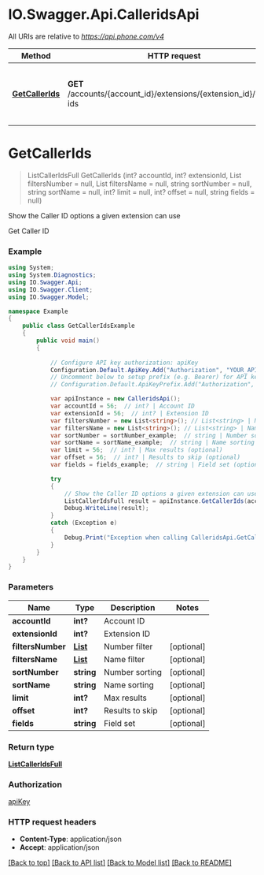 # IO.Swagger.Api.CalleridsApi

All URIs are relative to *https://api.phone.com/v4*

Method | HTTP request | Description
------------- | ------------- | -------------
[**GetCallerIds**](CalleridsApi.md#getcallerids) | **GET** /accounts/{account_id}/extensions/{extension_id}/caller-ids | Show the Caller ID options a given extension can use


<a name="getcallerids"></a>
# **GetCallerIds**
> ListCallerIdsFull GetCallerIds (int? accountId, int? extensionId, List<string> filtersNumber = null, List<string> filtersName = null, string sortNumber = null, string sortName = null, int? limit = null, int? offset = null, string fields = null)

Show the Caller ID options a given extension can use

Get Caller ID

### Example
```csharp
using System;
using System.Diagnostics;
using IO.Swagger.Api;
using IO.Swagger.Client;
using IO.Swagger.Model;

namespace Example
{
    public class GetCallerIdsExample
    {
        public void main()
        {
            
            // Configure API key authorization: apiKey
            Configuration.Default.ApiKey.Add("Authorization", "YOUR_API_KEY");
            // Uncomment below to setup prefix (e.g. Bearer) for API key, if needed
            // Configuration.Default.ApiKeyPrefix.Add("Authorization", "Bearer");

            var apiInstance = new CalleridsApi();
            var accountId = 56;  // int? | Account ID
            var extensionId = 56;  // int? | Extension ID
            var filtersNumber = new List<string>(); // List<string> | Number filter (optional) 
            var filtersName = new List<string>(); // List<string> | Name filter (optional) 
            var sortNumber = sortNumber_example;  // string | Number sorting (optional) 
            var sortName = sortName_example;  // string | Name sorting (optional) 
            var limit = 56;  // int? | Max results (optional) 
            var offset = 56;  // int? | Results to skip (optional) 
            var fields = fields_example;  // string | Field set (optional) 

            try
            {
                // Show the Caller ID options a given extension can use
                ListCallerIdsFull result = apiInstance.GetCallerIds(accountId, extensionId, filtersNumber, filtersName, sortNumber, sortName, limit, offset, fields);
                Debug.WriteLine(result);
            }
            catch (Exception e)
            {
                Debug.Print("Exception when calling CalleridsApi.GetCallerIds: " + e.Message );
            }
        }
    }
}
```

### Parameters

Name | Type | Description  | Notes
------------- | ------------- | ------------- | -------------
 **accountId** | **int?**| Account ID | 
 **extensionId** | **int?**| Extension ID | 
 **filtersNumber** | [**List<string>**](string.md)| Number filter | [optional] 
 **filtersName** | [**List<string>**](string.md)| Name filter | [optional] 
 **sortNumber** | **string**| Number sorting | [optional] 
 **sortName** | **string**| Name sorting | [optional] 
 **limit** | **int?**| Max results | [optional] 
 **offset** | **int?**| Results to skip | [optional] 
 **fields** | **string**| Field set | [optional] 

### Return type

[**ListCallerIdsFull**](ListCallerIdsFull.md)

### Authorization

[apiKey](../README.md#apiKey)

### HTTP request headers

 - **Content-Type**: application/json
 - **Accept**: application/json

[[Back to top]](#) [[Back to API list]](../README.md#documentation-for-api-endpoints) [[Back to Model list]](../README.md#documentation-for-models) [[Back to README]](../README.md)

